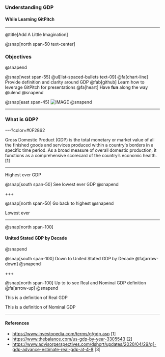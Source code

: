 ### Understanding GDP
#### While Learning GitPitch

---

@title[Add A Little Imagination]

@snap[north span-50 text-center]
### Objectives
@snapend

@snap[west span-55]
@ul[list-spaced-bullets text-09]
@fa[chart-line] Provide definition and clarity around GDP
@fab[github] Learn how to leverage GitPitch for presentations 
@fa[heart] Have **fun** along the way
@ulend
@snapend

@snap[east span-45]
![IMAGE](assets/img/chest.jpg)
@snapend

---

### What is GDP?

---?color=#0F2862

Gross Domestic Product (GDP) is the total monetary or market value of all the finished goods and services produced within a country's borders in a specific time period. As a broad measure of overall domestic production, it functions as a comprehensive scorecard of the country’s economic health. [1]

---

Highest ever GDP



@snap[south span-50]
See lowest ever GDP
@snapend


+++

@snap[north span-50]
Go back to highest
@snapend

Lowest ever

---

@snap[north span-100]
#### United Stated GDP by Decade
@snapend

<canvas data-chart="line">
<!--
{
 "data": {
"labels": ["1930"," 1940"," 1950"," 1960"," 1970"," 1980"," 1990", "2000"," 2010"," 2020"],
  "datasets": [
   {
    "data":[1.015,1.330,2.290,3.260,4.951,6.759,9.366,13.131,15.599,18.99],
    "label":"GDP adjusted for inflation",
    "backgroundColor":"rgba(20,20,220,.8)"
   },
   {
   "data":[0.092,0.103,0.300,0.542,1.073,2.857,5.963,10.252,14.992,22.37],
    "label":"Nominal GDP",
    "backgroundColor":"rgba(120,120,220,.8)"
   }
  ]
 },
 "options": { "responsive": "true" }
}
-->
</canvas>

@snap[south span-100]
Down to United Stated GDP by Decade @fa[arrow-down]
@snapend

+++

@snap[north span-100]
Up to to see Real and Nominal GDP definition @fa[arrow-up]
@snapend


This is a definition of Real GDP

This is a definition of Nominal GDP

---

#### References

- https://www.investopedia.com/terms/g/gdp.asp [1]
- https://www.thebalance.com/us-gdp-by-year-3305543 [2]
- https://www.advisorperspectives.com/dshort/updates/2020/04/29/q1-gdp-advance-estimate-real-gdp-at-4-8 [3]


